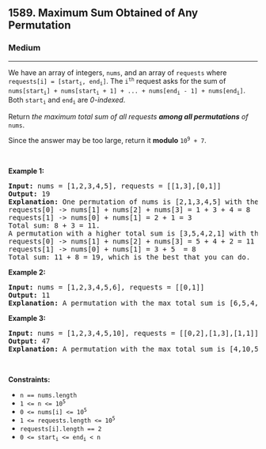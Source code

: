 <h2>1589. Maximum Sum Obtained of Any Permutation</h2><h3>Medium</h3><hr><div><p>We have an array of integers, <code>nums</code>, and an array of <code>requests</code> where <code>requests[i] = [start<sub>i</sub>, end<sub>i</sub>]</code>. The <code>i<sup>th</sup></code> request asks for the sum of <code>nums[start<sub>i</sub>] + nums[start<sub>i</sub> + 1] + ... + nums[end<sub>i</sub> - 1] + nums[end<sub>i</sub>]</code>. Both <code>start<sub>i</sub></code> and <code>end<sub>i</sub></code> are <em>0-indexed</em>.</p>

<p>Return <em>the maximum total sum of all requests <strong>among all permutations</strong> of</em> <code>nums</code>.</p>

<p>Since the answer may be too large, return it <strong>modulo</strong> <code>10<sup>9</sup> + 7</code>.</p>

<p>&nbsp;</p>
<p><strong>Example 1:</strong></p>

<pre style="position: relative;"><strong>Input:</strong> nums = [1,2,3,4,5], requests = [[1,3],[0,1]]
<strong>Output:</strong> 19
<strong>Explanation:</strong> One permutation of nums is [2,1,3,4,5] with the following result: 
requests[0] -&gt; nums[1] + nums[2] + nums[3] = 1 + 3 + 4 = 8
requests[1] -&gt; nums[0] + nums[1] = 2 + 1 = 3
Total sum: 8 + 3 = 11.
A permutation with a higher total sum is [3,5,4,2,1] with the following result:
requests[0] -&gt; nums[1] + nums[2] + nums[3] = 5 + 4 + 2 = 11
requests[1] -&gt; nums[0] + nums[1] = 3 + 5  = 8
Total sum: 11 + 8 = 19, which is the best that you can do.
<div class="open_grepper_editor" title="Edit &amp; Save To Grepper"></div></pre>

<p><strong>Example 2:</strong></p>

<pre style="position: relative;"><strong>Input:</strong> nums = [1,2,3,4,5,6], requests = [[0,1]]
<strong>Output:</strong> 11
<strong>Explanation:</strong> A permutation with the max total sum is [6,5,4,3,2,1] with request sums [11].<div class="open_grepper_editor" title="Edit &amp; Save To Grepper"></div></pre>

<p><strong>Example 3:</strong></p>

<pre style="position: relative;"><strong>Input:</strong> nums = [1,2,3,4,5,10], requests = [[0,2],[1,3],[1,1]]
<strong>Output:</strong> 47
<strong>Explanation:</strong> A permutation with the max total sum is [4,10,5,3,2,1] with request sums [19,18,10].<div class="open_grepper_editor" title="Edit &amp; Save To Grepper"></div></pre>

<p>&nbsp;</p>
<p><strong>Constraints:</strong></p>

<ul>
	<li><code>n == nums.length</code></li>
	<li><code>1 &lt;= n &lt;= 10<sup>5</sup></code></li>
	<li><code>0 &lt;= nums[i]&nbsp;&lt;= 10<sup>5</sup></code></li>
	<li><code>1 &lt;= requests.length &lt;=&nbsp;10<sup>5</sup></code></li>
	<li><code>requests[i].length == 2</code></li>
	<li><code>0 &lt;= start<sub>i</sub>&nbsp;&lt;= end<sub>i</sub>&nbsp;&lt;&nbsp;n</code></li>
</ul>
</div>